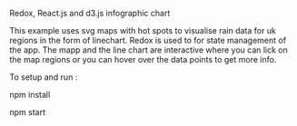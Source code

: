 Redox, React.js and d3.js infographic chart

This example uses svg maps with hot spots to visualise rain data for uk regions in the form of  linechart.  Redox is used to for state management of the app. The mapp and the line chart are interactive where you can lick on the map regions or you can hover over the data points to get more info.

To setup and run :

npm install

npm start

